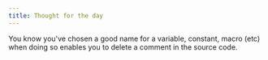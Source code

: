 ```yaml
---
title: Thought for the day
---
```


You know you've chosen a good name for a variable, constant, macro (etc) when doing so enables you to delete a comment in the source code.

